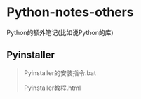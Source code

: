# Python-notes-others
Python的额外笔记(比如说Python的库)  

## Pyinstaller  
>
> Pyinstaller的安装指令.bat  
>
> Pyinstaller教程.html
